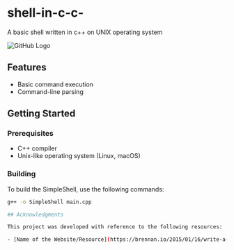 # shell-in-c-c-
A basic shell written in c++ on UNIX operating system

![GitHub Logo](https://github.com/kush-bot/shell-in-cpp/blob/main/Screenshot_2024-02-03_16_52_39.png)

## Features

- Basic command execution
- Command-line parsing

## Getting Started

### Prerequisites

- C++ compiler
- Unix-like operating system (Linux, macOS)

### Building

To build the SimpleShell, use the following commands:

```bash
g++ -o SimpleShell main.cpp

## Acknowledgments

This project was developed with reference to the following resources:

- [Name of the Website/Resource](https://brennan.io/2015/01/16/write-a-shell-in-c/): Description of how it was used.
